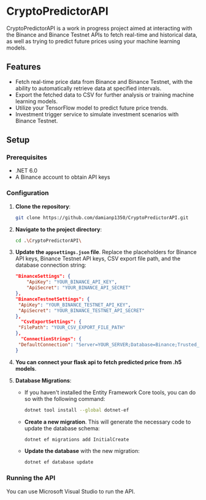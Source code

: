 # CryptoPredictorAPI

CryptoPredictorAPI is a work in progress project aimed at interacting with the Binance and Binance Testnet APIs to fetch real-time and historical data, as well as trying to predict future prices using your machine learning models.

## Features

- Fetch real-time price data from Binance and Binance Testnet, with the ability to automatically retrieve data at specified intervals.
- Export the fetched data to CSV for further analysis or training machine learning models.
- Utilize your TensorFlow model to predict future price trends.
- Investment trigger service to simulate investment scenarios with Binance Testnet.

## Setup

### Prerequisites

- .NET 6.0
- A Binance account to obtain API keys

### Configuration

1. **Clone the repository**:
   ```bash
   git clone https://github.com/damianp1350/CryptoPredictorAPI.git
   ```

2. **Navigate to the project directory**:
   ```bash
   cd .\CryptoPredictorAPI\
   ```

3. **Update the `appsettings.json` file**. Replace the placeholders for Binance API keys, Binance Testnet API keys, CSV export file path, and the database connection string:
   ```json
   "BinanceSettings": {
       "ApiKey": "YOUR_BINANCE_API_KEY",
       "ApiSecret": "YOUR_BINANCE_API_SECRET"
   },
   "BinanceTestnetSettings": {
    "ApiKey": "YOUR_BINANCE_TESTNET_API_KEY",
    "ApiSecret": "YOUR_BINANCE_TESTNET_API_SECRET"
   },
     "CsvExportSettings": {
    "FilePath": "YOUR_CSV_EXPORT_FILE_PATH"
   },
     "ConnectionStrings": {
    "DefaultConnection": "Server=YOUR_SERVER;Database=Binance;Trusted_Connection=True;TrustServerCertificate=True;"
   }
   ```

4. **You can connect your flask api to fetch predicted price from .h5 models**.

5. **Database Migrations**:
   
   - If you haven't installed the Entity Framework Core tools, you can do so with the following command:
     ```bash
     dotnet tool install --global dotnet-ef
     ```

   - **Create a new migration**. This will generate the necessary code to update the database schema:
     ```bash
     dotnet ef migrations add InitialCreate
     ```

   - **Update the database** with the new migration:
     ```bash
     dotnet ef database update
     ```

### Running the API

You can use Microsoft Visual Studio to run the API.
